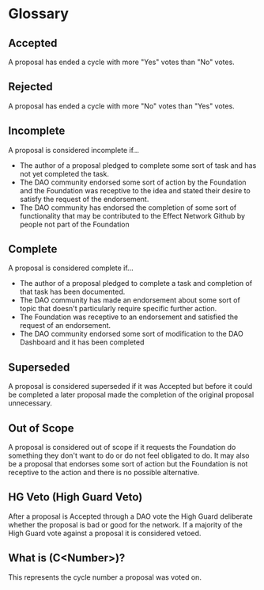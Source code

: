 # Glossary

## Accepted

A proposal has ended a cycle with more "Yes" votes than "No" votes.

## Rejected

A proposal has ended a cycle with more "No" votes than "Yes" votes.

## Incomplete

A proposal is considered incomplete if...  


* The author of a proposal pledged to complete some sort of task and has not yet completed the task.
* The DAO community endorsed some sort of action by the Foundation and the Foundation was receptive to the idea and stated their desire to satisfy the request of the endorsement.
* The DAO community has endorsed the completion of some sort of functionality that may be contributed to the Effect Network Github by people not part of the Foundation

## Complete

A proposal is considered complete if...

* The author of a proposal pledged to complete a task and completion of that task has been documented.
* The DAO community has made an endorsement about some sort of topic that doesn't particularly require specific further action.
* The Foundation was receptive to an endorsement and satisfied the request of an endorsement.
* The DAO community endorsed some sort of modification to the DAO Dashboard and it has been completed

## Superseded

A proposal is considered superseded if it was Accepted but before it could be completed a later proposal made the completion of the original proposal unnecessary.

## Out of Scope

A proposal is considered out of scope if it requests the Foundation do something they don't want to do or do not feel obligated to do. It may also be a proposal that endorses some sort of action but the Foundation is not receptive to the action and there is no possible alternative.

## HG Veto \(High Guard Veto\)

After a proposal is Accepted through a DAO vote the High Guard deliberate whether the proposal is bad or good for the network. If a majority of the High Guard vote against a proposal it is considered vetoed.

## What is \(C&lt;Number&gt;\)?

This represents the cycle number a proposal was voted on.

